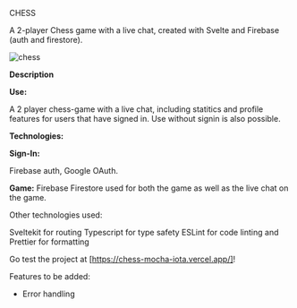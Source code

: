 CHESS 

A 2-player Chess game with a live chat, created with Svelte and Firebase (auth and firestore).


![chess](https://github.com/valeriegc/chess/assets/96831644/d0cbc4cf-09bb-4112-8d82-7b27196ee903)

**Description**

**Use:** 

A 2 player chess-game with a live chat, including statitics and profile features for users that have signed in.
Use without signin is also possible. 

**Technologies:** 

**Sign-In:** 

Firebase auth, Google OAuth.

**Game:**
Firebase Firestore used for both the game as well as the live chat on the game. 

Other technologies used:

Sveltekit for routing
Typescript for type safety
ESLint for code linting and Prettier for formatting

Go test the project at [https://chess-mocha-iota.vercel.app/]! 

Features to be added:
- Error handling
